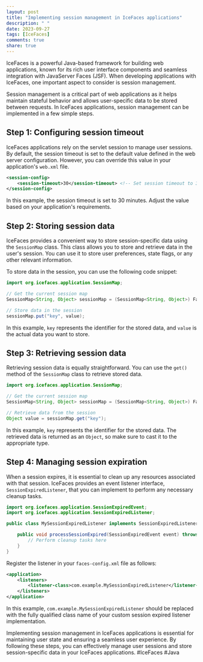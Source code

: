 ```yaml
---
layout: post
title: "Implementing session management in IceFaces applications"
description: " "
date: 2023-09-27
tags: [IceFaces]
comments: true
share: true
---
```


IceFaces is a powerful Java-based framework for building web applications, known for its rich user interface components and seamless integration with JavaServer Faces (JSF). When developing applications with IceFaces, one important aspect to consider is session management.

Session management is a critical part of web applications as it helps maintain stateful behavior and allows user-specific data to be stored between requests. In IceFaces applications, session management can be implemented in a few simple steps.

## Step 1: Configuring session timeout

IceFaces applications rely on the servlet session to manage user sessions. By default, the session timeout is set to the default value defined in the web server configuration. However, you can override this value in your application's `web.xml` file.

```xml
<session-config>
    <session-timeout>30</session-timeout> <!-- Set session timeout to 30 minutes -->
</session-config>
```

In this example, the session timeout is set to 30 minutes. Adjust the value based on your application's requirements.

## Step 2: Storing session data

IceFaces provides a convenient way to store session-specific data using the `SessionMap` class. This class allows you to store and retrieve data in the user's session. You can use it to store user preferences, state flags, or any other relevant information.

To store data in the session, you can use the following code snippet:

```java
import org.icefaces.application.SessionMap;

// Get the current session map
SessionMap<String, Object> sessionMap = (SessionMap<String, Object>) FacesContext.getCurrentInstance().getExternalContext().getSessionMap();

// Store data in the session
sessionMap.put("key", value);
```

In this example, `key` represents the identifier for the stored data, and `value` is the actual data you want to store.

## Step 3: Retrieving session data

Retrieving session data is equally straightforward. You can use the `get()` method of the `SessionMap` class to retrieve stored data.

```java
import org.icefaces.application.SessionMap;

// Get the current session map
SessionMap<String, Object> sessionMap = (SessionMap<String, Object>) FacesContext.getCurrentInstance().getExternalContext().getSessionMap();

// Retrieve data from the session
Object value = sessionMap.get("key");
```

In this example, `key` represents the identifier for the stored data. The retrieved data is returned as an `Object`, so make sure to cast it to the appropriate type.

## Step 4: Managing session expiration

When a session expires, it is essential to clean up any resources associated with that session. IceFaces provides an event listener interface, `SessionExpiredListener`, that you can implement to perform any necessary cleanup tasks.

```java
import org.icefaces.application.SessionExpiredEvent;
import org.icefaces.application.SessionExpiredListener;

public class MySessionExpiredListener implements SessionExpiredListener {

    public void processSessionExpired(SessionExpiredEvent event) throws AbortProcessingException {
        // Perform cleanup tasks here
    }
}
```

Register the listener in your `faces-config.xml` file as follows:

```xml
<application>
    <listeners>
        <listener-class>com.example.MySessionExpiredListener</listener-class>
    </listeners>
</application>
```

In this example, `com.example.MySessionExpiredListener` should be replaced with the fully qualified class name of your custom session expired listener implementation.

Implementing session management in IceFaces applications is essential for maintaining user state and ensuring a seamless user experience. By following these steps, you can effectively manage user sessions and store session-specific data in your IceFaces applications. #IceFaces #Java